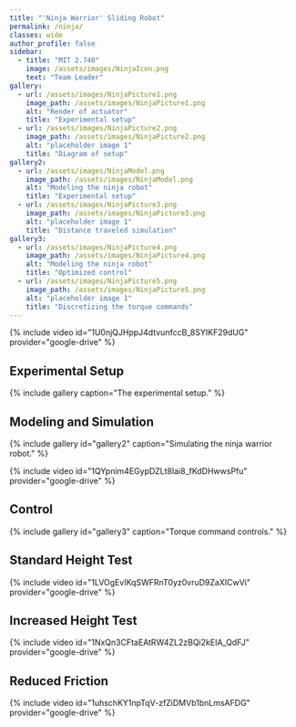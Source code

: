 ```yaml
---
title: "'Ninja Warrior' Sliding Robot"
permalink: /ninja/
classes: wide
author_profile: false
sidebar:
  - title: "MIT 2.740"
    image: /assets/images/NinjaIcon.png
    text: "Team Leader"
gallery:
  - url: /assets/images/NinjaPicture1.png
    image_path: /assets/images/NinjaPicture1.png
    alt: "Render of actuator"
    title: "Experimental setup"
  - url: /assets/images/NinjaPicture2.png
    image_path: /assets/images/NinjaPicture2.png
    alt: "placeholder image 1"
    title: "Diagram of setup"
gallery2:
  - url: /assets/images/NinjaModel.png
    image_path: /assets/images/NinjaModel.png
    alt: "Modeling the ninja robot"
    title: "Experimental setup"
  - url: /assets/images/NinjaPicture3.png
    image_path: /assets/images/NinjaPicture3.png
    alt: "placeholder image 1"
    title: "Distance traveled simulation"
gallery3:
  - url: /assets/images/NinjaPicture4.png
    image_path: /assets/images/NinjaPicture4.png
    alt: "Modeling the ninja robot"
    title: "Optimized control"
  - url: /assets/images/NinjaPicture5.png
    image_path: /assets/images/NinjaPicture5.png
    alt: "placeholder image 1"
    title: "Discretizing the torque commands"
---
```


{% include video id="1U0njQJHppJ4dtvunfccB_8SYIKF29dUG" provider="google-drive" %}

## Experimental Setup

{% include gallery caption="The experimental setup." %}

## Modeling and Simulation

{% include gallery id="gallery2" caption="Simulating the ninja warrior robot." %}

{% include video id="1QYpnim4EGypDZLt8Iai8_fKdDHwwsPfu" provider="google-drive" %}

## Control 

{% include gallery id="gallery3" caption="Torque command controls." %}

## Standard Height Test

{% include video id="1LVOgEvIKqSWFRnT0yz0vruD9ZaXICwVi" provider="google-drive" %}

## Increased Height Test

{% include video id="1NxQn3CFtaEAtRW4ZL2zBQi2kEIA_QdFJ" provider="google-drive" %}

## Reduced Friction

{% include video id="1uhschKY1npTqV-zfZiDMVb1bnLmsAFDG" provider="google-drive" %}